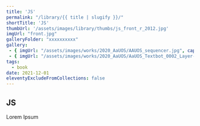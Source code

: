 ```yaml
---
title: 'JS'
permalink: "/library/{{ title | slugify }}/"
shortTitle: 'JS'
thumbUrl: '/assets/images/library/thumbs/js_front_r_2012.jpg'
imgUrl: "front.jpg"
galleryFolder: "xxxxxxxxxx"
gallery:
 - { imgUrl: "/assets/images/works/2020_AaUOS/AAUOS_sequencer.jpg", caption: "" }
 - { imgUrl: "/assets/images/works/2020_AaUOS/AaUOS_Textbot_0002_Layer-20.jpg", caption: "" }
tags:
  - book
date: 2021-12-01
eleventyExcludeFromCollections: false
---
```



<h2>JS</h2>
<p>Lorem Ipsum</p>
